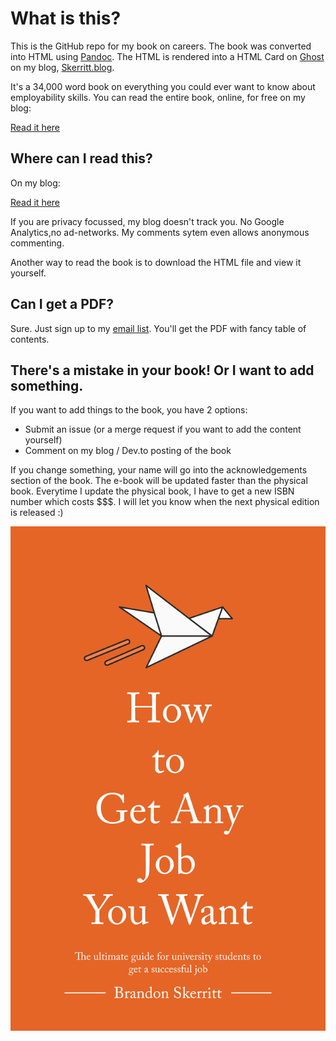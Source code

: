 # What is this?
This is the GitHub repo for my book on careers. The book was converted into HTML using [Pandoc](https://pandoc.org/). The HTML is rendered into a HTML Card on [Ghost](https://ghost.org) on my blog, [Skerritt.blog](https://skerritt.blog). 

It's a 34,000 word book on everything you could ever want to know about employability skills. You can read the entire book, online, for free on my blog:

[Read it here](https://page.skerritt.blog/job/)

## Where can I read this?

On my blog:

[Read it here](https://page.skerritt.blog/job/)

If you are privacy focussed, my blog doesn't track you. No Google Analytics,no ad-networks. My comments sytem even allows anonymous commenting.

Another way to read the book is to download the HTML file and view it yourself.

## Can I get a PDF?

Sure. Just sign up to my [email list](https://page.skerritt.blog/job/). You'll get the PDF with fancy table of contents.

## There's a mistake in your book! Or I want to add something.
If you want to add things to the book, you have 2 options:
* Submit an issue (or a merge request if you want to add the content yourself)
* Comment on my blog / Dev.to posting of the book

If you change something, your name will go into the acknowledgements section of the book. The e-book will be updated faster than the physical book. Everytime I update the physical book, I have to get a new ISBN number which costs $$$. I will let you know when the next physical edition is released :)

![img](Resources/Cover/howtoget.jpg)
